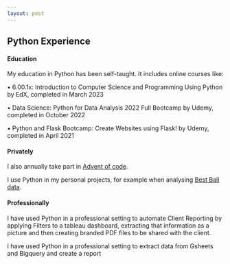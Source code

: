 ```yaml
---
layout: post
---
```

## Python Experience

#### Education

My education in Python has been self-taught. It includes online courses like:

•	6.00.1x: Introduction to Computer Science and Programming Using Python by EdX, completed in March 2023

•	Data Science: Python for Data Analysis 2022 Full Bootcamp by Udemy, completed in October 2022

•	Python and Flask Bootcamp: Create Websites using Flask! by Udemy, completed in April 2021

#### Privately

I also annually take part in [Advent of code](https://adventofcode.com/about).

I use Python in my personal projects, for example when analysing [Best Ball data](https://github.com/fantasydatapros/best-ball-data-bowl).

#### Professionally

I have used Python in a professional setting to automate Client Reporting by applying Filters to a tableau dashboard, extracting that information as a picture and then creating branded PDF files to be shared with the client. 

I have used Python in a professional setting to extract data from Gsheets and Bigquery and create a report 